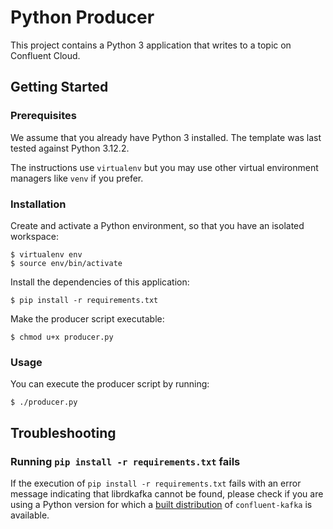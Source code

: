 # Python Producer

This project contains a Python 3 application that writes to a topic on Confluent Cloud.

## Getting Started

### Prerequisites

We assume that you already have Python 3 installed. The template was last tested against Python 3.12.2.

The instructions use `virtualenv` but you may use other virtual environment managers like `venv` if you prefer.

### Installation

Create and activate a Python environment, so that you have an isolated workspace:

```shell
$ virtualenv env
$ source env/bin/activate
```

Install the dependencies of this application:

```shell
$ pip install -r requirements.txt
```

Make the producer script executable:

```shell
$ chmod u+x producer.py
```

### Usage

You can execute the producer script by running:

```shell
$ ./producer.py
```

## Troubleshooting

### Running `pip install -r requirements.txt` fails

If the execution of `pip install -r requirements.txt` fails with an error message indicating that librdkafka cannot be
found, please check if you are using a Python version for which a
[built distribution](https://pypi.org/project/confluent-kafka/2.3.0/#files) of `confluent-kafka` is available.